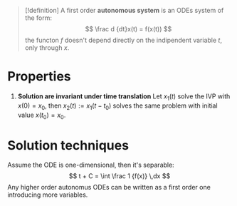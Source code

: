 > [!definition]
> A first order **autonomous system** is an ODEs system of the form:
> $$
> \frac d {dt}x(t) = f(x(t))
> $$
> the functon $f$ doesn't depend directly on the indipendent variable $t$, only through $x$.

# Properties

1. **Solution are invariant under time translation** 
	Let $x_1(t)$ solve the IVP with $x(0)=x_0$, then $x_2(t) := x_1(t-t_0)$ solves the same problem with initial value $x(t_0) = x_0$. 

# Solution techniques
Assume the ODE is one-dimensional, then it's separable:
$$
t + C = \int \frac 1 {f(x)} \,dx
$$
Any higher order autonomus ODEs can be written as a first order one introducing more variables.